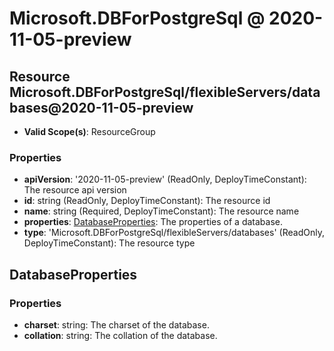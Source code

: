 # Microsoft.DBForPostgreSql @ 2020-11-05-preview

## Resource Microsoft.DBForPostgreSql/flexibleServers/databases@2020-11-05-preview
* **Valid Scope(s)**: ResourceGroup
### Properties
* **apiVersion**: '2020-11-05-preview' (ReadOnly, DeployTimeConstant): The resource api version
* **id**: string (ReadOnly, DeployTimeConstant): The resource id
* **name**: string (Required, DeployTimeConstant): The resource name
* **properties**: [DatabaseProperties](#databaseproperties): The properties of a database.
* **type**: 'Microsoft.DBForPostgreSql/flexibleServers/databases' (ReadOnly, DeployTimeConstant): The resource type

## DatabaseProperties
### Properties
* **charset**: string: The charset of the database.
* **collation**: string: The collation of the database.

